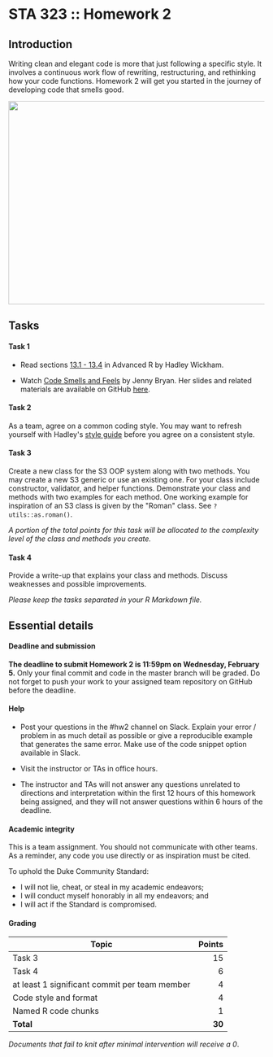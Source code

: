 # STA 323 :: Homework 2

## Introduction

Writing clean and elegant code is more that just following a specific style. It 
involves a continuous work flow of rewriting, restructuring, and rethinking how 
your code functions. Homework 2 will get you started in the journey of 
developing code that smells good.

<img src="images/code-smell.png" width="600" height="400">

## Tasks

#### Task 1

- Read sections [13.1 - 13.4](https://adv-r.hadley.nz/s3.html) in Advanced R by
  Hadley Wickham.

- Watch [Code Smells and Feels](https://www.youtube.com/watch?v=7oyiPBjLAWY) by
  Jenny Bryan. Her slides and related materials are available on GitHub 
  [here](https://github.com/jennybc/code-smells-and-feels).

#### Task 2

As a team, agree on a common coding style. You may want to refresh yourself with
Hadley's [style guide](http://r-pkgs.had.co.nz/style.html) before you agree
on a consistent style.

#### Task 3

Create a new class for the S3 OOP system along with two methods. You may
create a new S3 generic or use an existing one. For your class include 
constructor, validator, and helper functions. Demonstrate your class and methods
with two examples for each method. One working example for inspiration of an 
S3 class is given by the "Roman" class. See  `?utils::as.roman()`.

*A portion of the total points for this task will be allocated to the*
*complexity level of the class and methods you create.*

#### Task 4

Provide a write-up that explains your class and methods. Discuss weaknesses and
possible improvements.

*Please keep the tasks separated in your R Markdown file.*

## Essential details

#### Deadline and submission

**The deadline to submit Homework 2 is 11:59pm on Wednesday, February 5.** Only
your final commit and code in the master branch will be graded. 
Do not forget to push your work to your assigned team repository on GitHub before
the deadline.

#### Help

- Post your questions in the #hw2 channel on Slack. Explain your error / problem
  in as much detail as possible or give a reproducible example that generates 
  the same error. Make use of the code snippet option available in Slack.

- Visit the instructor or TAs in office hours.

- The instructor and TAs will not answer any questions unrelated to directions
  and interpretation within the first 12 hours of this homework being assigned, 
  and they will not answer questions within 6 hours of the deadline.

#### Academic integrity

This is a team assignment. You should not communicate with other
teams. As a reminder, any code you use directly or as inspiration must be cited.

To uphold the Duke Community Standard:

- I will not lie, cheat, or steal in my academic endeavors;
- I will conduct myself honorably in all my endeavors; and
- I will act if the Standard is compromised.

#### Grading

| **Topic**                 						               | **Points** |
|------------------------------------------------------|-----------:|
| Task 3                    						               |         15 |
| Task 4                    						               |          6 |
| at least 1 significant commit per team member        |          4 |
| Code style and format     						               |          4 |
| Named R code chunks       						               |          1 |
| **Total**                 						               |     **30** |

*Documents that fail to knit after minimal intervention will receive a 0*.